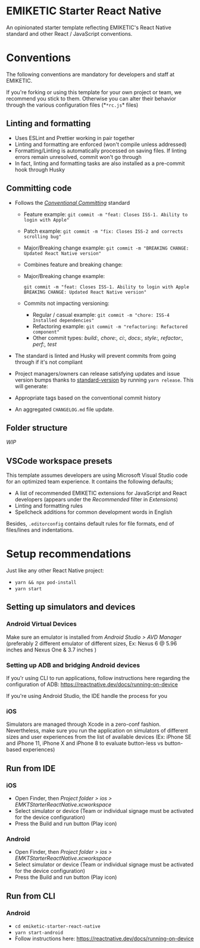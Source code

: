 # EMIKETIC Starter React Native

An opinionated starter template reflecting EMIKETIC's React Native standard and other React / JavaScript conventions.

# Conventions

The following conventions are mandatory for developers and staff at EMIKETIC.

If you're forking or using this template for your own project or team, we recommend you stick to them. Otherwise you can alter their behavior through the various configuration files (*`*rc.js`\* files)

## Linting and formatting

- Uses ESLint and Prettier working in pair together
- Linting and formatting are enforced (won't compile unless addressed)
- Formatting/Linting is automatically processed on saving files. If linting errors remain unresolved, commit won't go through
- In fact, linting and formatting tasks are also
  installed as a pre-commit hook through Husky

## Committing code

- Follows the [_Conventional Committing_](https://www.conventionalcommits.org/en/v1.0.0/) standard

  - Feature example: `git commit -m "feat: Closes ISS-1. Ability to login with Apple"`
  - Patch example: `git commit -m "fix: Closes ISS-2 and corrects scrolling bug"`
  - Major/Breaking change example: `git commit -m "BREAKING CHANGE: Updated React Native version"`
  - Combines feature and breaking change:
  - Major/Breaking change example:

    `git commit -m "feat: Closes ISS-1. Ability to login with Apple BREAKING CHANGE: Updated React Native version"`

  - Commits not impacting versioning:
    - Regular / casual example: `git commit -m "chore: ISS-4 Installed dependencies"`
    - Refactoring example: `git commit -m "refactoring: Refactored component"`
    - Other commit types: _build:, chore:, ci:, docs:, style:, refactor:, perf:, test_

- The standard is linted and Husky will prevent commits from going through if it's not compliant
- Project managers/owners can release satisfying updates and issue version bumps thanks to [standard-version](https://github.com/conventional-changelog/standard-version) by running `yarn release`. This will generate:
- Appropriate tags based on the conventional commit history
- An aggregated `CHANGELOG.md` file update.

## Folder structure

_WIP_

## VSCode workspace presets

This template assumes developers are using Microsoft Visual Studio code for an optimized team experience. It contains the following defaults;

- A list of recommended EMIKETIC extensions for JavaScript and React developers (appears under the _Recommended_ filter in _Extensions_)
- Linting and formatting rules
- Spellcheck additions for common development words in English

Besides, `.editorconfig` contains default rules for file formats, end of files/lines and indentations.

# Setup recommendations

Just like any other React Native project:

- `yarn && npx pod-install`
- `yarn start`

## Setting up simulators and devices

### Android Virtual Devices

Make sure an emulator is installed from _Android Studio > AVD Manager_ (preferably 2 different emulator of different sizes, Ex: Nexus 6 @ 5.96 inches and Nexus One & 3.7 inches )

### Setting up ADB and bridging Android devices

If you'r using CLI to run applications, follow instructions here regarding the configuration of ADB: https://reactnative.dev/docs/running-on-device

If you're using Android Studio, the IDE handle the process for you

### iOS

Simulators are managed through Xcode in a zero-conf fashion.
Nevertheless, make sure you run the application on simulators of different sizes and user experiences from the list of available devices (Ex: iPhone SE and iPhone 11, iPhone X and iPhone 8 to evaluate button-less vs button-based experiences)

## Run from IDE

### iOS

- Open Finder, then _Project folder > ios > EMKTStarterReactNative.xcworkspace_
- Select simulator or device (Team or individual signage must be activated for the device configuration)
- Press the Build and run button (Play icon)

### Android

- Open Finder, then _Project folder > ios > EMKTStarterReactNative.xcworkspace_
- Select simulator or device (Team or individual signage must be activated for the device configuration)
- Press the Build and run button (Play icon)

## Run from CLI

### Android

- `cd emiketic-starter-react-native`
- `yarn start-android`
- Follow instructions here: https://reactnative.dev/docs/running-on-device
